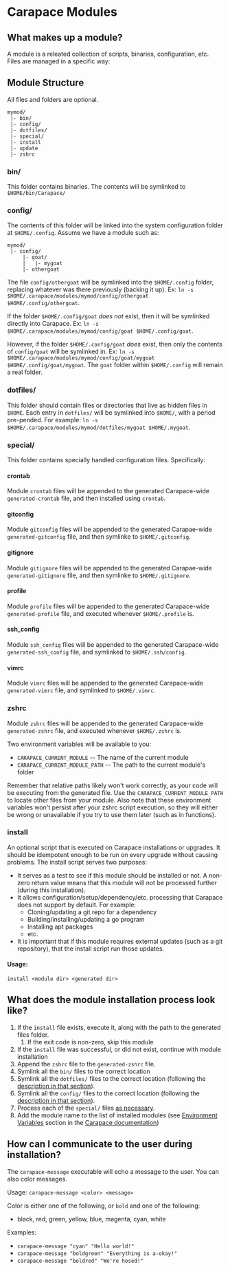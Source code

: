 Carapace Modules
================

What makes up a module?
-----------------------

A module is a releated collection of scripts, binaries, configuration, etc.  Files are managed in a specific way:

Module Structure
----------------

All files and folders are optional.

```
mymod/
 |- bin/
 |- config/
 |- dotfiles/
 |- special/
 |- install
 |- update
 |- zshrc
```

### bin/

This folder contains binaries.  The contents will be symlinked to `$HOME/bin/Carapace/`

### config/

The contents of this folder will be linked into the system configuration folder at `$HOME/.config`.  Assume we have a module such as:

```
mymod/
 |- config/
     |- goat/
     |   |- mygoat
     |- othergoat
```

The file `config/othergoat` will be symlinked into the `$HOME/.config` folder, replacing whatever was there previously (backing it up).  Ex: `ln -s $HOME/.carapace/modules/mymod/config/othergoat $HOME/.config/othergoat`.

If the folder `$HOME/.config/goat` *does not* exist, then it will be symlinked directly into Carapace.  Ex: `ln -s $HOME/.carapace/modules/mymod/config/goat $HOME/.config/goat`.

However, if the folder `$HOME/.config/goat` *does* exist, then only the contents of `config/goat` will be symlinked in.  Ex: `ln -s $HOME/.carapace/modules/mymod/config/goat/mygoat $HOME/.config/goat/mygoat`.  The `goat` folder within `$HOME/.config` will remain a real folder.

### dotfiles/

This folder should contain files or directories that live as hidden files in `$HOME`.  Each entry in `dotfiles/` will be symlinked into `$HOME/`, with a period pre-pended.  For example: `ln -s $HOME/.carapace/modules/mymod/dotfiles/mygoat $HOME/.mygoat`.

### special/

This folder contains specially handled configuration files.  Specifically:

#### crontab

Module `crontab` files will be appended to the generated Carapace-wide `generated-crontab` file, and then installed using `crontab`.

#### gitconfig

Module `gitconfig` files will be appended to the generated Carapae-wide `generated-gitconfig` file, and then symlinke to `$HOME/.gitconfig`.

#### gitignore

Module `gitignore` files will be appended to the generated Carapae-wide `generated-gitignore` file, and then symlinke to `$HOME/.gitignore`.

#### profile

Module `profile` files will be appended to the generated Carapace-wide `generated-profile` file, and executed whenever `$HOME/.profile` is.

#### ssh_config

Module `ssh_config` files will be appended to the generated Carapace-wide `generated-ssh_config` file, and symlinked to `$HOME/.ssh/config`.

#### vimrc

Module `vimrc` files will be appended to the generated Carapace-wide `generated-vimrc` file, and symlinked to `$HOME/.vimrc`.

### zshrc

Module `zshrc` files will be appended to the generated Carapace-wide `generated-zshrc` file, and executed whenever `$HOME/.zshrc` is.

Two environment variables will be available to you:

- `CARAPACE_CURRENT_MODULE` -- The name of the current module
- `CARAPACE_CURRENT_MODULE_PATH` -- The path to the current module's folder

Remember that relative paths likely won't work correctly, as your code will be executing from the generated file.  Use the `CARAPACE_CURRENT_MODULE_PATH` to locate other files from your module.  Also note that these environment variables won't persist after your zshrc script execution, so they will either be wrong or unavailable if you try to use them later (such as in functions).

### install

An optional script that is executed on Carapace installations or upgrades.  It should be idempotent enough to be run on every upgrade without causing problems.  The install script serves two purposes:

- It serves as a test to see if this module should be installed or not.  A non-zero return value means that this module will not be processed further (during this installation).
- It allows configuration/setup/dependency/etc. processing that Carapace does not support by default.  For example:
    - Cloning/updating a git repo for a dependency
    - Building/installing/updating a go program
    - Installing apt packages
    - etc.
- It is important that if this module requires external updates (such as a git repository), that the install script run those updates.

#### Usage:

`install <module dir> <generated dir>`

What does the module installation process look like?
----------------------------------------------------

1. If the `install` file exists, execute it, along with the path to the generated files folder.
    1. If the exit code is non-zero, skip this module
2. If the `install` file was successful, or did not exist, continue with module installation
3. Append the `zshrc` file to the `generated-zshrc` file.
4. Symlink all the `bin/` files to the correct location
5. Symlink all the `dotfiles/` files to the correct location (following the [description in that section](#dotfiles)).
6. Symlink all the `config/` files to the correct location (following the [description in that section](#config)).
7. Process each of the `special/` files [as necessary](#special).
8. Add the module name to the list of installed modules (see [Environment Variables](Carapace.md#Environment-Variables) section in the [Carapace documentation](Carapace.md))

How can I communicate to the user during installation?
------------------------------------------------------

The `carapace-message` executable will echo a message to the user.  You can also color messages.

Usage: `carapace-message <color> <message>`

Color is either one of the following, or `bold` and one of the following:

- black, red, green, yellow, blue, magenta, cyan, white

Examples:

- `carapace-message "cyan" "Hello world!"`
- `carapace-message "boldgreen" "Everything is a-okay!"`
- `carapace-message "boldred" "We're hosed!"`
